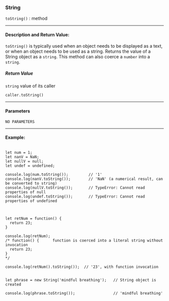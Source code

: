 ### String 

`toString()` : method

___

#### Description and Return Value:

`toString()` is typically used when an object needs to be displayed as a text, or when an object needs to be used as a string. Returns the value of a String object as a `string`. This method can also coerce a `number` into a `string`.

##### Return Value

`string` value of its caller

`caller.toString()`
___

#### Parameters

`NO PARAMETERS`
___

#### Example:

```

let num = 1;
let nanV = NaN;
let nullV = null;
let undef = undefined;

console.log(num.toString());         // '1'
console.log(nanV.toString());        // 'NaN' (a numerical result, can be converted to string)
console.log(nullV.toString());       // TypeError: Cannot read properties of null
console.log(undef.toString());       // TypeError: Cannot read properties of undefined



let retNum = function() {
  return 23;
}

console.log(retNum);                  
/* function() {      function is coerced into a literal string without invocation
  return 23;
}
*/

console.log(retNum().toString());  // '23', with function invocation


let phrase = new String('mindful breathing');   // String object is created

console.log(phrase.toString());                 // 'mindful breathing'
```

